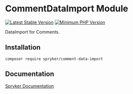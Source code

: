 # CommentDataImport Module
[![Latest Stable Version](https://poser.pugx.org/spryker/comment-data-import/v/stable.svg)](https://packagist.org/packages/spryker/comment-data-import)
[![Minimum PHP Version](https://img.shields.io/badge/php-%3E%3D%207.3-8892BF.svg)](https://php.net/)

DataImport for Comments.

## Installation

```
composer require spryker/comment-data-import
```

## Documentation

[Spryker Documentation](https://academy.spryker.com/developing_with_spryker/module_guide/modules.html)
